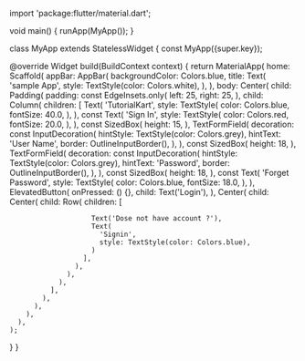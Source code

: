import 'package:flutter/material.dart';

void main() {
  runApp(MyApp());
}

class MyApp extends StatelessWidget {
  const MyApp({super.key});

  @override
  Widget build(BuildContext context) {
    return MaterialApp(
      home: Scaffold(
        appBar: AppBar(
          backgroundColor: Colors.blue,
          title: Text(
            'sample App',
            style: TextStyle(color: Colors.white),
          ),
        ),
        body: Center(
          child: Padding(
            padding: const EdgeInsets.only(
              left: 25,
              right: 25,
            ),
            child: Column(
              children: [
                Text(
                  'TutorialKart',
                  style: TextStyle(
                    color: Colors.blue,
                    fontSize: 40.0,
                  ),
                ),
                const Text(
                  'Sign In',
                  style: TextStyle(
                    color: Colors.red,
                    fontSize: 20.0,
                  ),
                ),
                const SizedBox(
                  height: 15,
                ),
                TextFormField(
                  decoration: const InputDecoration(
                    hintStyle: TextStyle(color: Colors.grey),
                    hintText: 'User Name',
                    border: OutlineInputBorder(),
                  ),
                ),
                const SizedBox(
                  height: 18,
                ),
                TextFormField(
                  decoration: const InputDecoration(
                    hintStyle: TextStyle(color: Colors.grey),
                    hintText: 'Password',
                    border: OutlineInputBorder(),
                  ),
                ),
                const SizedBox(
                  height: 18,
                ),
                const Text(
                  'Forget Password',
                  style: TextStyle(
                    color: Colors.blue,
                    fontSize: 18.0,
                  ),
                ),
                ElevatedButton(
                  onPressed: () {},
                  child: Text('Login'),
                ),
                Center(
                  child: Center(
                    child: Row(
                      children: [

                        Text('Dose not have account ?'),
                        Text(
                          'Signin',
                          style: TextStyle(color: Colors.blue),
                        )
                      ],
                    ),
                  ),
                ),
              ],
            ),
          ),
        ),
      ),
    );
  }
}
